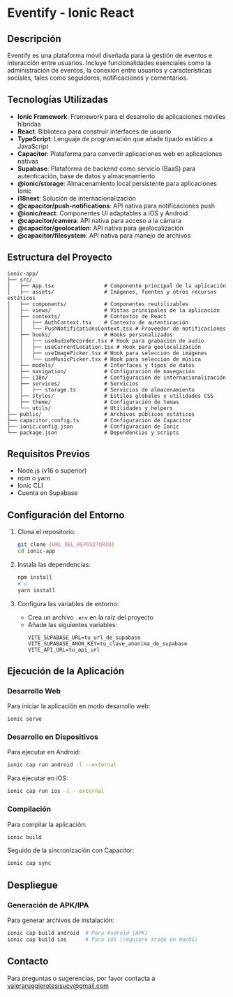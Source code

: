# Eventify - Ionic React

## Descripción

Eventify es una plataforma móvil diseñada para la gestión de eventos e interacción entre usuarios. Incluye funcionalidades esenciales como la administración de eventos, la conexión entre usuarios y características sociales, tales como seguidores, notificaciones y comentarios.

## Tecnologías Utilizadas

- **Ionic Framework**: Framework para el desarrollo de aplicaciones móviles híbridas
- **React**: Biblioteca para construir interfaces de usuario
- **TypeScript**: Lenguaje de programación que añade tipado estático a JavaScript
- **Capacitor**: Plataforma para convertir aplicaciones web en aplicaciones nativas
- **Supabase**: Plataforma de backend como servicio (BaaS) para autenticación, base de datos y almacenamiento
- **@ionic/storage**: Almacenamiento local persistente para aplicaciones Ionic
- **i18next**: Solución de internacionalización
- **@capacitor/push-notifications**: API nativa para notificaciones push
- **@ionic/react**: Componentes UI adaptables a iOS y Android
- **@capacitor/camera**: API nativa para acceso a la cámara
- **@capacitor/geolocation**: API nativa para geolocalización
- **@capacitor/filesystem**: API nativa para manejo de archivos

## Estructura del Proyecto

```
ionic-app/
├── src/
│   ├── App.tsx                # Componente principal de la aplicación
│   ├── assets/                # Imágenes, fuentes y otros recursos estáticos
│   ├── components/            # Componentes reutilizables
│   ├── views/                 # Vistas principales de la aplicación
│   ├── contexts/              # Contextos de React
│   │   ├── AuthContext.tsx    # Contexto de autenticación
│   │   └── PushNotificationsContext.tsx # Proveedor de notificaciones
│   ├── hooks/                 # Hooks personalizados
│   │   ├── useAudioRecorder.tsx # Hook para grabación de audio
│   │   ├── useCurrentLocation.tsx # Hook para geolocalización
│   │   ├── useImagePicker.tsx # Hook para selección de imágenes
│   │   └── useMusicPicker.tsx # Hook para selección de música
│   ├── models/                # Interfaces y tipos de datos
│   ├── navigation/            # Configuración de navegación
│   ├── i18n/                  # Configuración de internacionalización
│   ├── services/              # Servicios 
│   │   ├── storage.ts         # Servicios de almacenamiento
│   ├── styles/                # Estilos globales y utilidades CSS
│   ├── theme/                 # Configuración de temas
│   └── utils/                 # Utilidades y helpers
├── public/                    # Archivos públicos estáticos
├── capacitor.config.ts        # Configuración de Capacitor
├── ionic.config.json          # Configuración de Ionic
└── package.json               # Dependencias y scripts
```

## Requisitos Previos

- Node.js (v16 o superior)
- npm o yarn
- Ionic CLI
- Cuenta en Supabase

## Configuración del Entorno

1. Clona el repositorio:
   ```bash
   git clone [URL_DEL_REPOSITORIO]
   cd ionic-app
   ```

2. Instala las dependencias:
   ```bash
   npm install
   # o
   yarn install
   ```

3. Configura las variables de entorno:
   - Crea un archivo `.env` en la raíz del proyecto
   - Añade las siguientes variables:
     ```
     VITE_SUPABASE_URL=tu_url_de_supabase
     VITE_SUPABASE_ANON_KEY=tu_clave_anonima_de_supabase
     VITE_API_URL=tu_api_url
     ```

## Ejecución de la Aplicación

### Desarrollo Web

Para iniciar la aplicación en modo desarrollo web:

```bash
ionic serve
```

### Desarrollo en Dispositivos

Para ejecutar en Android:

```bash
ionic cap run android -l --external
```

Para ejecutar en iOS:

```bash
ionic cap run ios -l --external
```

### Compilación

Para compilar la aplicación:

```bash
ionic build
```

Seguido de la sincronización con Capacitor:

```bash
ionic cap sync
```

## Despliegue

### Generación de APK/IPA

Para generar archivos de instalación:

```bash
ionic cap build android  # Para Android (APK)
ionic cap build ios      # Para iOS (requiere Xcode en macOS)
```

## Contacto

Para preguntas o sugerencias, por favor contacta a valeraruggierotesisucv@gmail.com
